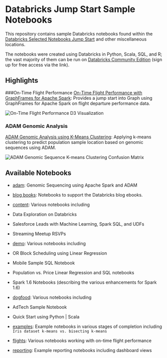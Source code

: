 # Databricks Jump Start Sample Notebooks
This repository contains sample Databricks notebooks found within the [Databricks Selected Notebooks Jump Start](https://databricks.com/resources/selected-notebooks#databricks-jump-start) and other miscellaneous locations.

The notebooks were created using Databricks in Python, Scala, SQL, and R; the vast majority of them can be run on [Databricks Community Edition](https://databricks.com/blog/2016/02/17/introducing-databricks-community-edition-apache-spark-for-all.html) (sign up for free access via the link).

## Highlights

###On-Time Flight Performance
[On-Time Flight Performance with GraphFrames for Apache Spark](https://github.com/dennyglee/databricks/blob/master/notebooks/Users/denny%40databricks.com/flights/On-Time%20Flight%20Performance.py): Provides a jump start into Graph using GraphFrames for Apache Spark on flight departure performance data.

![On-Time Flight Performance D3 Visualization](https://databricks.com/wp-content/uploads/2016/03/airports-d3-m.gif)


### ADAM Genomic Analysis
[ADAM Genomic Analysis using K-Means Clustering](https://github.com/dennyglee/databricks/blob/master/notebooks/Users/denny%40databricks.com/adam/ADAM%20k-means%20clustering.scala): Applying k-means clustering to predict population sample location based on genomic sequences using ADAM.


![ADAM Genomic Sequence K-means Clustering Confusion Matrix](https://raw.githubusercontent.com/dennyglee/databricks/master/images/ADAM-kmeans-confusion-matrix.png)



## Available Notebooks
* [adam](https://github.com/dennyglee/databricks/tree/master/notebooks/Users/denny%40databricks.com/adam): Genomic Sequencing using Apache Spark and ADAM

* [blog books](https://github.com/dennyglee/databricks/tree/master/notebooks/Users/denny%40databricks.com/blog%20books): Notebooks to support the Databricks blog ebooks.
* [content](https://github.com/dennyglee/databricks/tree/master/notebooks/Users/denny%40databricks.com/content): Various notebooks including 
 * Data Exploration on Databricks
 * Salesforce Leads with Machine Learning, Spark SQL, and UDFs
 * Streaming Meetup RSVPs
* [demo](https://github.com/dennyglee/databricks/tree/master/notebooks/Users/denny%40databricks.com/demo): Various notebooks including
 * OR Block Scheduling using Linear Regression
 * Mobile Sample SQL Notebook
 * Population vs. Price Linear Regression and SQL notebooks
 * Spark 1.6 Notebooks (describing the various enhancements for Spark 1.6)
* [dogfood](https://github.com/dennyglee/databricks/tree/master/notebooks/Users/denny%40databricks.com/dogfood): Various notebooks including
 * AdTech Sample Notebook
 * Quick Start using Python | Scala
* [examples](https://github.com/dennyglee/databricks/tree/master/notebooks/Users/denny%40databricks.com/examples): Example notebooks in various stages of completion including `Iris dataset k-means vs. bisecting k-means`
* [flights](https://github.com/dennyglee/databricks/tree/master/notebooks/Users/denny%40databricks.com/flights): Various notebooks working with on-time flight performance
* [reporting](https://github.com/dennyglee/databricks/tree/master/notebooks/Users/denny%40databricks.com/reporting): Example reporting notebooks including dashboard views 
 

 
